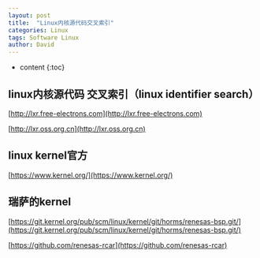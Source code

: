 ```yaml
---
layout: post
title:  "Linux内核源代码交叉索引"
categories: Linux
tags: Software Linux
author: David
---
```


* content
{:toc}

## linux内核源代码 交叉索引（linux identifier search）

[http://lxr.free-electrons.com](http://lxr.free-electrons.com)  

[http://lxr.oss.org.cn](http://lxr.oss.org.cn)


## linux kernel官方
[https://www.kernel.org/](https://www.kernel.org/)


## 瑞萨的kernel
[https://git.kernel.org/pub/scm/linux/kernel/git/horms/renesas-bsp.git/](https://git.kernel.org/pub/scm/linux/kernel/git/horms/renesas-bsp.git/)


[https://github.com/renesas-rcar](https://github.com/renesas-rcar)
